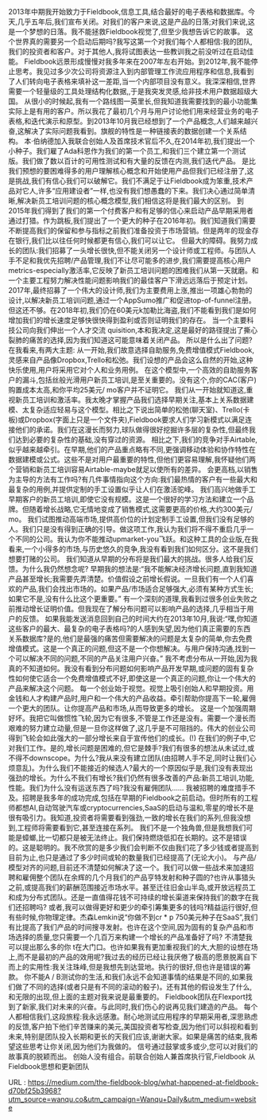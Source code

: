 2013年中期我开始致力于Fieldbook,信息工具,结合最好的电子表格和数据库。今天,几乎五年后,我们宣布关闭。对我们的客户来说,这是产品的日落;对我们来说,这是一个梦想的日落。我不能拯救Fieldbook视觉了,但至少我想告诉它的故事。 
 这个世界真的需要另一个启动后期吗?我写这第一个对我们每个人都相信:我的团队,我们的投资者和客户。对于其他人,我将试图表达一些教训我之前没听过在启动佳能。 
 Fieldbook远景形成慢慢对我多年来在2007年左右开始。到2012年,我不能停止思考。我见过多少次公司将资源注入到内部管理工作流应用程序和信息,我看到了人们转向电子表格来填补这一差距,当一个内部项目没有意义。我深深相信,世界需要一个轻量级的工具处理结构化数据,,于是我突发灵感,给非技术用户数据超级大国。 
 从很小的时候起,我有一个路线图一英里长,但我知道我需要找到的最小功能集实际上是有用的客户。所以我花了最初几个月与用户讨论他们用来经营业务的电子表格,和迭代演示和原型。到2013年10月我已经想到了一个产品概念,人们越来越兴奋,这解决了实际问题我看到。旗舰的特性是一种链接表的数据创建一个关系结构。 
 本·伯纳德加入我联合创始人及首席技术官后不久,在2014年初,我们提出一个小种子。我们雇了Ada科恩作为我们的第一个员工,和我们三个建立第一个测试版。我们做了数以百计的可用性测试和有大量的反馈在内测,我们迭代产品。 
 是比我们预想的要困难得多的用户理解核心概念和开始使用产品但我们已经注册了,这是挑战,我们有信心我们可以破解它。我们不满足于让Fieldbook成为笨重,技术产品对它人,许多“应用建设者”一样,也没有我们想愚蠢的下来。我们决心通过简单清晰,解决新员工培训问题的核心概念模型,我们相信这将是我们最大的区别。 
 到2015年我们得到了我们的第一个付费客户和有足够的信心来启动产品早期采用者通过打猎。作为跳板,我们提出了一个更大的种子在2016年初。我们知道我们需要不断提高我们的保留和参与指标之前我们准备投资于市场营销。但是两年的现金存在银行,我们比以往任何时候都更有信心,我们可以让它。 
 但最大的障碍。我努力成长的团队:我们招募了一头增长很快,但不能关闭另一个设计师或工程师。与团队人手不足和我优先招聘/产品管理,我们不让尽可能多的进步,我们需要提高核心用户metrics-especially激活率,它反映了新员工培训问题的困难我们从第一天就磨。和一个主要工程努力解决性能问题影响我们的最佳客户下滑远远落后于预定计划。 
 2017年,最终招募了一个伟大的设计师,我们为主要费用上涨,推出一项雄心勃勃的设计,以解决新员工培训问题,通过一个AppSumo推广和促进top-of-funnel注册。但这还不够。在2018年初,我们仍在60美元k加勒比海盗,我们不能看到我们是如何增加我们的增长速度足够快很快得到盈利或否则证明我们的存在。 
 当一个主要科技公司向我们伸出一个人才交流 
 quisition,本和我决定,这是最好的路径提出了撕心裂肺的痛苦的选择,因为我们知道这可能意味着关闭产品。 
 所以是什么出了问题?在我看来,有两大主题: 
 从一开始,我们故意选择自助服务,免费增值模式Fieldbook,灵感来自产品像Dropbox,Trello和松弛。我们设想的产品会这么自然的开始,这种快乐使用,用户将采用它对个人和业务用例。 
 在这个模型中,一个高效的自助服务客户的漏斗,包括丝般光滑用户新员工培训,是至关重要的。没有这个,你的CAC(客户)购置成本太高,和你平均25美元/ mo客户并不证明它。 
 我们从一开始就知道这,重视新员工培训和激活率。我太晚才掌握产品我们选择早期关注,基本上关系数据建模、太复杂适应轻易与这个模型。相比之下说出简单的松弛(聊天室)、Trello(卡板)或Dropbox(字面上只是一个文件夹),Fieldbook要求人们学习新模式以满足连接他们的承诺。我们在这漫长而努力,球队做得很好挖掘许多层的复杂性,但最终我们达到必要的复杂性的基础,没有穿过的资源。 
 相比之下,我们的竞争对手Airtable,似乎越来越牵引。在早期,他们的产品重点略有不同,更强调移动体验和协作特性在数据建模或公式。这些不是对用户最重要的特性,但他们更容易理解,我怀疑他们两个营销和新员工培训容易Airtable-maybe就足以使所有的差异。 
 会更高档,以销售为主导的方法有工作吗?有几件事情指向这个方向:我们最热情的客户有一些最大和最复杂的用例,并提供定制的手工设置似乎让人们在激活驼峰。 
 我们高兴地做手工早期客户的新员工培训,即使它没有规模。这是一个很好的学习方法和建立一个品牌。但随着增长战略,它无情地变成了销售模式,这需要更高的价格,大约300美元/ mo。 
 我们试图推动高端市场,提供高价位的计划定制手工设置,但我们没有足够的人。我们只是没有得到正确的引导。做这项工作,我认为我们将不得不重启几乎一个不同的公司。我认为你不能推动upmarket-you飞跃。和这种工具的企业版,在我看来,一个小得多的市场,与历史悠久的竞争,我没有看到我们如何区分。这不是我们想要打赌的公司。 
 我们知道从早期的分布将是我们最大的挑战。很多人给我们反馈。为什么我仍然想念呢? 
 早期我的想法是:“我不能解决经济增长问题,直到我知道产品甚至增长;我需要先弄清楚。价值假设之前增长假说。一旦我们有一个人们喜欢的产品,我们会找出市场的。如果产品/市场适合足够强大,必须有某种方式生长;如果它不是,没有什么比这个更重要。” 
 有一个深刻的道理,我看到过很多创业失败之前推动增长证明价值。但我现在了解分布问题可以影响产品的选择,几乎相当于用户的反馈。 
 如果我能发送消息回到自己的时间大约在2013年10月,我说:“嘿,你知道这些客户的最大、最复杂的电子表格吗?的人感到失望,因为他们真正需要的东西 
 关系数据库?是的,他们是最强的痛苦但需要解决的问题是太复杂的简单,你去免费增值模式。这是一个真正的问题,但这不是一个你想解决。与用户保持沟通,找到一个可以解决不同的问题,不同的产品关注用户兴奋。” 
 我不考虑分布从一开始,因为我真的不知道如何。我没有看到分布问题如何影响产品开发早期,或问题的固有复杂性如何使它适合一个免费增值模式不好,即使这是一个真正的问题,你让一个伟大的产品来解决这个问题。 
 每一个创业始于视觉。视觉上吸引创始人和早期投资。用金钱和人才构建产品时,用户和一个伟大的产品收益。牵引帮助你提高下一轮,雇佣一个更大的团队。让你提高产品和市场,从而导致更多的增长。 
 这是一个加强周期好坏。我把它叫做惯性飞轮,因为它有很多,不管是工作还是没有。需要一个漫长而艰难的努力建立动量,但是一旦你这样做了,这几乎是不可阻挡的。伟大的创业公司得到飞轮会如此强大的一部分增长来自于宣传他们的成长。(!) 
 在我们的例子中,它对我们工作。是的,增长问题是困难的,但它是棘手?我们有很多的想法从未试过,或不得不downscope。为什么?我从来没有建立团队(由招聘人手不足,同时让我们心烦意乱)。为什么我们不能接近的候选人?最大的一个原因似乎是,我们没有表现出强劲的增长。为什么不我们有增长?我们仍然有很多改善的产品:新员工培训,功能,性能。我们为什么没有运送东西了吗?我没有雇佣团队…… 
 我被招聘的难度措手不及。招聘是我多年的成功完成,包括在早期的Fieldbook之前启动。但时所有的工程师都想AI,自动驾驶汽车或cryptocurrencies,SaaS的启动与温和,零星的增长不是很有吸引力。我知道,投资者将需要看到强劲,一致的增长在我们的系列,但我没想到,工程师将需要看到它,甚至连接在系列。 
 我们不是一个独角兽,但是我想我们可能是蟑螂,比一切都只是被无法终止。我们保持燃烧低扣在长期的。这不是错误的。这是聪明的。我不欣赏的是多少我们会判断不仅由我们花了多少钱或者提高到目前为止,也只是通过了多少时间或轮的数量我们已经提高了(无论大小)。 
 与产品/模型对齐的问题,目前还不清楚如何解决了这一个。我们可以做一些战术来加速招聘和雇佣整个团队在余辉的几个月我们的产品亨特发射和种子圆的?也许从事猎头之前,或提高我们的薪酬范围接近市场水平。甚至迁往旧金山半岛,或开放远程员工和成为分布式团队。还是一直值得花钱不可持续的增长渠道来保持我们的数字在我们还招聘吗? 
 或者,我可以做得更好和更少的牵引筹集更多的钱吗?精益运行很好,但有些时候,你物理定律。杰森Lemkin说“你做不到cr * p 750美元种子在SaaS”,我们有比提高了我们产品的时间搜寻发射。也许在这个空间,因为固有的复杂产品和市场选择的质量,您只需要一个几百万来构建一个增长的产品准备好了吗? 
 不清楚我可以提出那么多的你 
 t在大门口。也许如果我有更加重视我们的大,大胆的设想在场上,而不是最初的产品的效用呢?我过去的经历已经让我厌倦了极高的愿景脱离自下而上的实用性:我关注珠峰,但是我想先到达营地。执行的很好,但也许是错误的筹款。 
 你不能A / B测试你的生活,和我们永远不会知道事情的结果是不同的,如果我们做了不同的选择(或者只是有不同的滚动的骰子)。还有其他的假设发生了什么,和无限的出现,但上面的主题对我来说是最重要的。 
 Fieldbook团队在Flexport找到了新家,我们对未来的兴奋。与此同时,我们伤心的说再见我们建造的产品。 
 每个人都相信我们,这段旅程:我永远感激。耐心地测试应用程序的早期采用者,深思熟虑的反馈,客户拍下他们辛苦赚来的美元,美国投资者写检查,因为他们可以斜视和看到未来,特别是团队投入长期和更长的天我们应该,谢谢大家。如果是痛苦的结束,我希望这些思考让你关闭,因为他们为我做的。 
 信号通过鼓掌或多或少,您可以对我们的故事真的脱颖而出。 
 创始人没有组合。前联合创始人兼首席执行官,Fieldbook 
 从Fieldbook思想和更新团队 
  
   
  URL : https://medium.com/the-fieldbook-blog/what-happened-at-fieldbook-d70bf25b3968?utm_source=wanqu.co&utm_campaign=Wanqu+Daily&utm_medium=website